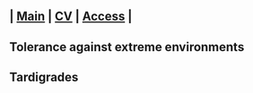 | [Main](README.md) | [CV](CV.md) | [Access](access.md) | 
---------------------------------------------------------

## Tolerance against extreme environments


## Tardigrades




